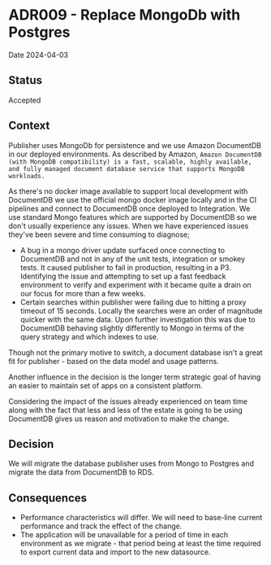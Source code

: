 # ADR009 - Replace MongoDb with Postgres

Date 2024-04-03

## Status
Accepted

## Context

Publisher uses MongoDb for persistence and we use Amazon DocumentDB in our deployed environments. As described by Amazon, 
```Amazon DocumentDB (with MongoDB compatibility) is a fast, scalable, highly available, and fully managed document database service that supports MongoDB workloads.```

As there's no docker image available to support local development with DocumentDB we use the official mongo docker image locally and in the CI pipelines and connect to DocumentDB once deployed to Integration. We use standard Mongo features which are supported by DocumentDB so we don't usually experience any issues. When we have experienced issues they've been severe and time consuming to diagnose;

- A bug in a mongo driver update surfaced once connecting to DocumentDB and not in any of the unit tests, integration or smokey tests. It caused publisher to fail in production, resulting in a P3. Identifying the issue and attempting to set up a fast feedback environment to verify and experiment with it became quite a drain on our focus for more than a few weeks.
- Certain searches within publisher were failing due to hitting a proxy timeout of 15 seconds. Locally the searches were an order of magnitude quicker with the same data. Upon further investigation this was due to DocumentDB behaving slightly differently to Mongo in terms of the query strategy and which indexes to use.

Though not the primary motive to switch, a document database isn't a great fit for publisher - based on the data model and usage patterns. 

Another influence in the decision is the longer term strategic goal of having an easier to maintain set of apps on a consistent platform.

Considering the impact of the issues already experienced on team time along with the fact that less and less of the estate is going to be using DocumentDB gives us reason and motivation to make the change. 

## Decision
We will migrate the database publisher uses from Mongo to Postgres and migrate the data from DocumentDB to RDS.

## Consequences
- Performance characteristics will differ. We will need to base-line current performance and track the effect of the change. 
- The application will be unavailable for a period of time in each environment as we migrate - that period being at least the 
time required to export current data and import to the new datasource.

